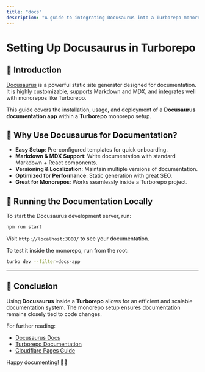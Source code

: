 ```yaml
---
title: "docs"
description: "A guide to integrating Docusaurus into a Turborepo monorepo for documentation."
---
```


# Setting Up Docusaurus in Turborepo

## 📌 Introduction
[Docusaurus](https://docusaurus.io/) is a powerful static site generator designed for documentation. It is highly customizable, supports Markdown and MDX, and integrates well with monorepos like Turborepo.

This guide covers the installation, usage, and deployment of a **Docusaurus documentation app** within a **Turborepo** monorepo setup.

## 🚀 Why Use Docusaurus for Documentation?
- **Easy Setup**: Pre-configured templates for quick onboarding.
- **Markdown & MDX Support**: Write documentation with standard Markdown + React components.
- **Versioning & Localization**: Maintain multiple versions of documentation.
- **Optimized for Performance**: Static generation with great SEO.
- **Great for Monorepos**: Works seamlessly inside a Turborepo project.

## 📜 Running the Documentation Locally
To start the Docusaurus development server, run:
```sh
npm run start
```
Visit `http://localhost:3000/` to see your documentation.

To test it inside the monorepo, run from the root:
```sh
turbo dev --filter=docs-app
```
---

## 🎯 Conclusion
Using **Docusaurus** inside a **Turborepo** allows for an efficient and scalable documentation system. The monorepo setup ensures documentation remains closely tied to code changes.

For further reading:
- [Docusaurus Docs](https://docusaurus.io/docs)
- [Turborepo Documentation](https://turbo.build/repo/docs)
- [Cloudflare Pages Guide](https://developers.cloudflare.com/pages/)

Happy documenting! 📖🚀
